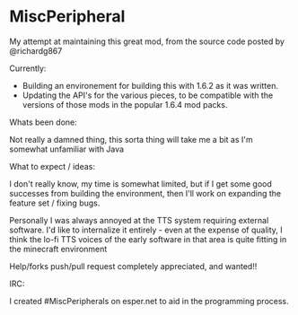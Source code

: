 MiscPeripheral
==============

My attempt at maintaining this great mod, from the source code posted by @richardg867


Currently:
  * Building an environement for building this with 1.6.2 as it was written.
  * Updating the API's for the various pieces, to be compatible with the versions of those mods in the popular
    1.6.4 mod packs.

Whats been done:

Not really a damned thing, this sorta thing will take me a bit as I'm somewhat unfamiliar with Java
  
  
What to expect / ideas:

I don't really know, my time is somewhat limited, but if I get some good successes from building the environment, then I'll work on expanding the feature set / fixing bugs.
  
Personally I was always annoyed at the TTS system requiring external software.  I'd like to internalize it entirely - even at the expense of quality, I think the lo-fi TTS voices of the early software in that area is quite fitting in the minecraft environment
  
Help/forks push/pull request completely appreciated, and wanted!!


IRC:


I created #MiscPeripherals on esper.net to aid in the programming process.

